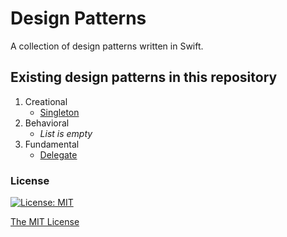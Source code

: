 # Design Patterns

A collection of design patterns written in Swift.

## Existing design patterns in this repository
1. Creational
    * [Singleton](https://github.com/iVitalia/Design-Patterns/blob/main/Singleton.playground/Contents.swift)
2. Behavioral
    * _List is empty_
3. Fundamental
    * [Delegate](https://github.com/Ivaha-V/Design-Patterns/blob/main/Fundamental/Delegate.playground/Contents.swift)

### License
[![License: MIT](https://img.shields.io/badge/License-MIT-yellow.svg)](https://opensource.org/licenses/MIT)

[The MIT License](https://opensource.org/licenses/mit-license.php)

